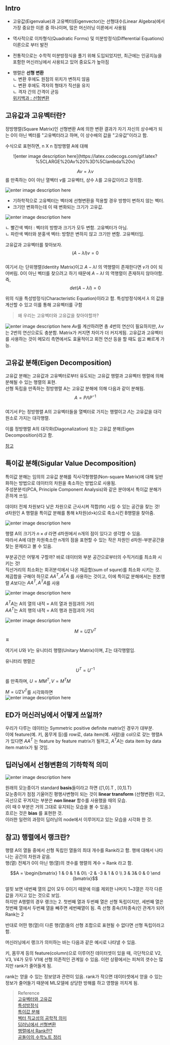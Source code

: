 ## Intro
- 고유값(Eigenvalue)과 고유벡터(Eigenvector)는 선형대수(Linear Algebra)에서 가장 중요한 이론 중 하나이며, 많은 머신러닝 이론에서 사용됨   
- 역사적으로 이차형식(Quadratic Forms) 및 미분방정식(Differential Equations) 이론으로 부터 발전      
- 전통적으로는 수학적 미분방정식을 풀기 위해 도입되었지만, 최근에는 인공지능을 포함한 머신러닝에서 사용되고 있어 중요도가 높아짐   
   
- 행렬은 **선형 변환**    
ㄴ 변환 후에도 원점의 위치가 변하지 않음   
ㄴ 변환 후에도 격자의 형태가 직선을 유지   
ㄴ 격자 간의 간격이 균등   
[위키백과 : 선형변환](https://ko.wikipedia.org/wiki/%EC%84%A0%ED%98%95_%EB%B3%80%ED%99%98)   


## 고유값과 고유벡터란?

정방행렬(Square Matrix)인 선형변환 A에 의한 변환 결과가 자기 자신의 상수배가 되는 0이 아닌 벡터를 "고유벡터라고 하며, 이 상수배의 값을 "고유값"이라고 함.   

수식으로 표현하면, n X n 정방행렬 A에 대해 

<center>![enter image description here](https://latex.codecogs.com/gif.latex?%5CLARGE%20Av%20%3D%5Clambda%20v)</center> 



$$Av =\lambda v $$ 를 만족하는 0이 아닌 열벡터 $v$를 고유벡터, 상수 $\lambda$를 고유값이라고 정의함.   

![enter image description here](https://img1.daumcdn.net/thumb/R1280x0/?scode=mtistory2&fname=https://blog.kakaocdn.net/dn/JSW6W/btqEa03CDsu/yhMk1iWVdloNTcXG2qmWEK/img.png)

* 기하학적으로 고유벡터는 벡터에 선형변환을 적용할 경우 방향이 변하지 않는 벡터.   
* 크기만 변화하는데 이 때 변화되는 크기가 고유값.    

![enter image description here](https://blog.kakaocdn.net/dn/sn7gt/btqGuNy6UxN/mvtsrR1Tx6VLtf0vJtVr8K/img.gif)

ㄴ 빨간색 벡터 : 벡터의 방향과 크기가 모두 변함. 고유벡터가 아님.   
ㄴ 파란색 벡터와 분홍색 벡터: 방향은 변하지 않고 크기만 변함. 고유벡터임.   

고유값과 고유벡터를 찾아보자. $$ (A - \lambda I)v = 0 $$   
여기서 $I$는 단위행렬(Identity Matrix)이고 $A - \lambda I$ 의 역행렬이 존재한다면 $v$가 0이 되어버림. 0이 아닌 벡터를 찾으려고 하기 때문에  $A - \lambda I$ 의 역행렬이 존재하지 않아야함. 즉,  $$ det(A - \lambda I) = 0 $$    

위의 식을 특성방정식(Characteristic Equation)이라고 함. 특성방정식에서 $\lambda$ 의 값을 계산할 수 있고 이를 통해 고유벡터를 구함   

> 왜 우리는 고유벡터와 고유값을 찾아야할까?   

![enter image description here](https://img1.daumcdn.net/thumb/R1280x0/?scode=mtistory2&fname=https://blog.kakaocdn.net/dn/s1lMz/btqEd8Zzqcv/f6oLnYDFd3SbONNy1fOc0k/img.png)
$Av$를 계산하려면 총 4번의 연산이 필요하지만, $\lambda v$는 2번의 연산으로도 충분함. Matrix가 커지면 차이가 더 커지게됨. 고유값과 고유벡터를 사용하는 것이 메모리 측면에서도 효율적이고 회전 연산 등을 할 때도 쉽고 빠르게 가능.   


## 고유값 분해(Eigen Decomposition)
고유값 분해는 고유값과 고유벡터로부터 유도되는 고유값 행렬과 고유벡터 행렬에 의해 분해될 수 있는 행렬의 표현.   
선형 독립을 만족하는 정방행렬 A는 고유값 분해에 의해 다음과 같이 분해됨.   
$$A = P\Lambda P^{-1} $$   
여기서 P는 정방행렬 A의 고유벡터들을 열벡터로 가지는 행렬이고 $\Lambda$는 고유값을 대각원소로 가지는 대각행렬.   

이를 정방행렬 A의 대각화(Diagonalization) 또는 고유값 분해(Eigen Decomposition)라고 함.   

[참고](https://angeloyeo.github.io/2020/11/19/eigen_decomposition.html)


## 특이값 분해(Sigular Value Decomposition)
특이값 분해는 임의의 고유값 분해를 직사각형행렬(Non-square Matrix)에 대해 일반화하는 방법으로 데이터의 차원을 축소하는 방법으로 사용됨.   
주성분분석(PCA, Principle Component Analysis)와 같은 분야에서 특이값 분해가 흔하게 쓰임.   

데이터 전체 차원보다 낮은 차원으로 근사시켜 적합(fit) 시킬 수 있는 공간을 찾는 것!   
d차원인 A 행렬을 특이값 분해를 통해 k차원(d>k)으로 축소시킨 B행렬을 찾아줌.   

![enter image description here](https://losskatsu.github.io/assets/images/svd/svd01.jpg)     

행렬 A의 크기가 $n \times d$ 라면 d차원에서 n개의 점이 있다고 생각할 수 있음.   
따라서 A에 대한 차원축소란 n개의 점을 표현할 수 있는 작은 차원인 d차원-부분공간을 찾는 문제라고 볼 수 있음.     

부분공간은 어떻게 구할까? 바로 데이터와 부분 공간으로부터의 수직거리를 최소화 시키는 것!   
직선거리의 최소화는 회귀분석에서 나온 제곱합(sum of squre)를 최소화 시키는 것.   
제곱합을 구해야 하므로 $AA^T, A^TA$ 를 사용하는 것이고, 이에 특이값 분해에서는 원본행렬 $A$보다는 $AA^T, A^TA$를 사용   

![enter image description here](https://losskatsu.github.io/assets/images/svd/svd02.jpg)   

 $A^{T}A$는 A의 열의 내적 = A의 열과 원점과의 거리   
 $AA^T$는 A의 행의 내적 = A의 행과 원점과의 거리   

 
![enter image description here](https://losskatsu.github.io/assets/images/svd/svd04.jpg)    

 
$$ M =U \Sigma V ^T $$ㅍ
   
여기서 $U$와 $V$는 유니터리 행렬(Unitary Matrix)이며, $\Sigma$는 대각행렬임.   

유니터리 행렬은   
$$U^T = U^{-1}$$   

 를 만족하며, $U = MM^T, V = M^TM$   
 
 

$M =U \Sigma V ^T$를  시각화하면   
![enter image description here](https://upload.wikimedia.org/wikipedia/commons/thumb/c/c8/Singular_value_decomposition_visualisation.svg/440px-Singular_value_decomposition_visualisation.svg.png)   




## ED가 머신러닝에서 어떻게 쓰일까?
우리가 다루는 데이터는 Symmetric positive definite matrix인 경우가 대부분.   
이에 feature(예. 키, 몸무게 등)를 row로, data item(예. 사람)을 col으로 갖는 행렬A가 있다면 $AA^{T}$ 는 feature by feature matrix가 될꺼고, $A^{T}A$는 data item by data item matrix가 될 것임.   


## 딥러닝에서 선형변환의 기하학적 의미

![enter image description here](https://blog.kakaocdn.net/dn/Styab/btqUuMgddAN/YKSGsN6EXX3iUaz6LeCouK/img.gif)

원래의 모눈종이가 standard **basis**들이라고 하면 ([1,0].T , [0,1].T)     
모눈종이가 점점 기울어진 평행사변형이 되는 것이 **linear transform** (선형변환) 이고,     
곡선으로 꾸겨지는 부분은 **non linear** 함수를 사용했을 때의 모습.   
(이 때 0 부분은 거의 그대로 유지되는 모습을 볼 수 있음.)     
흐르는 것은 **bias** 를 표현한 것.     
이러한 일련의 과정이 딥러닝의 node에서 이루어지고 있는 모습을 시각화 한 것.   


## 참고) 행렬에서 랭크란?

행렬 A의 열들 중에서 선형 독립인 열들의 최대 개수를 Rank라고 함. 행에 대해서 나타나는 공간의 차원과 같음.   
행(열) 전체가 0이 아닌 행(열)의 갯수를 행렬의 계수 = Rank 라고 함.   


$$A = \begin{bmatrix}
1 & 0 & 1 & 0\\
-2 & -3 & 1 & 0 \\
3 & 3& 0 & 0
\end {bmatrix}$$

얼핏 보면 네번째 열의 값이 모두 0이기 때문에 이를 제외한 나머지 1~3열은 각각 다른 값을 가지고 있는 것으로 보임.   
하지만 A행렬의 경우 랭크는 2. 첫번째 열과 두번째 열은 선형 독립이지만, 세번째 열은 첫번째 열에서 두번째 열을 빼주면 세번째열이 됨. 즉 선형 종속(1차종속)인 관계가 되어 Rank는 2   

반대로 어떤 행(열)이 다른 행(열)들의 선형 조합으로 표현될 수 없다면 선형 독립이라고 함.   

머신러닝에서 랭크가 의미하는 바는 다음과 같은 예시로 나타낼 수 있음.   

키, 몸무게 등의 feature(column)으로 이루어진 데이터셋이 있을 때, 극단적으로 V2, V3, V4가 모두 V1에 선형 의존적인 관계일 수 있음. 이런 상황에서는 피쳐의 갯수는 많지만 rank가 줄어들게 됨.   

rank는 얻을 수 있는 정보양과 관련이 있음. rank가 작으면 데이터셋에서 얻을 수 있는 정보가 줄어들기 때문에 ML모델에 상당한 방해를 하고 영향을 끼치게 됨.   



> Reference   
[고유벡터와 고유값](https://junklee.tistory.com/87)   
[특성방정식](https://junklee.tistory.com/89?category=937502)   
[특이값 분해](https://losskatsu.github.io/linear-algebra/svd/#)   
[벡터 직교성의 공학적 의미](https://satlab.tistory.com/37)   
[딥러닝에서 선형변환](https://jxnjxn.tistory.com/47)   
[행렬에서 Rank란?](https://blog.naver.com/sw4r/221416614473)   
[공돌이의 수학노트 정리](https://angeloyeo.github.io/2020/09/07/basic_vector_operation.html)   

